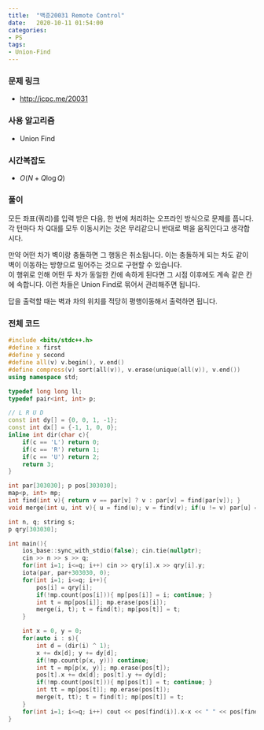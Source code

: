 ```yaml
---
title:  "백준20031 Remote Control"
date:   2020-10-11 01:54:00
categories:
- PS
tags:
- Union-Find
---
```


### 문제 링크
* http://icpc.me/20031

### 사용 알고리즘
* Union Find

### 시간복잡도
* $O(N + Q \log Q)$

### 풀이
모든 좌표(쿼리)를 입력 받은 다음, 한 번에 처리하는 오프라인 방식으로 문제를 풉니다.<br>
각 턴마다 차 Q대를 모두 이동시키는 것은 무리같으니 반대로 벽을 움직인다고 생각합시다.

만약 어떤 차가 벽이랑 충돌하면 그 행동은 취소됩니다. 이는 충돌하게 되는 차도 같이 벽이 이동하는 방향으로 밀어주는 것으로 구현할 수 있습니다.<br>
이 행위로 인해 어떤 두 차가 동일한 칸에 속하게 된다면 그 시점 이후에도 계속 같은 칸에 속합니다. 이런 차들은 Union Find로 묶어서 관리해주면 됩니다.

답을 출력할 때는 벽과 차의 위치를 적당히 평행이동해서 출력하면 됩니다.

### 전체 코드
```cpp
#include <bits/stdc++.h>
#define x first
#define y second
#define all(v) v.begin(), v.end()
#define compress(v) sort(all(v)), v.erase(unique(all(v)), v.end())
using namespace std;

typedef long long ll;
typedef pair<int, int> p;

// L R U D
const int dy[] = {0, 0, 1, -1};
const int dx[] = {-1, 1, 0, 0};
inline int dir(char c){
    if(c == 'L') return 0;
    if(c == 'R') return 1;
    if(c == 'U') return 2;
    return 3;
}

int par[303030]; p pos[303030];
map<p, int> mp;
int find(int v){ return v == par[v] ? v : par[v] = find(par[v]); }
void merge(int u, int v){ u = find(u); v = find(v); if(u != v) par[u] = v; }

int n, q; string s;
p qry[303030];

int main(){
    ios_base::sync_with_stdio(false); cin.tie(nullptr);
    cin >> n >> s >> q;
    for(int i=1; i<=q; i++) cin >> qry[i].x >> qry[i].y;
    iota(par, par+303030, 0);
    for(int i=1; i<=q; i++){
        pos[i] = qry[i];
        if(!mp.count(pos[i])){ mp[pos[i]] = i; continue; }
        int t = mp[pos[i]]; mp.erase(pos[i]);
        merge(i, t); t = find(t); mp[pos[t]] = t;
    }

    int x = 0, y = 0;
    for(auto i : s){
        int d = (dir(i) ^ 1);
        x += dx[d]; y += dy[d];
        if(!mp.count(p(x, y))) continue;
        int t = mp[p(x, y)]; mp.erase(pos[t]);
        pos[t].x += dx[d]; pos[t].y += dy[d];
        if(!mp.count(pos[t])){ mp[pos[t]] = t; continue; }
        int tt = mp[pos[t]]; mp.erase(pos[t]);
        merge(t, tt); t = find(t); mp[pos[t]] = t;
    }
    for(int i=1; i<=q; i++) cout << pos[find(i)].x-x << " " << pos[find(i)].y-y << "\n";
}
```
